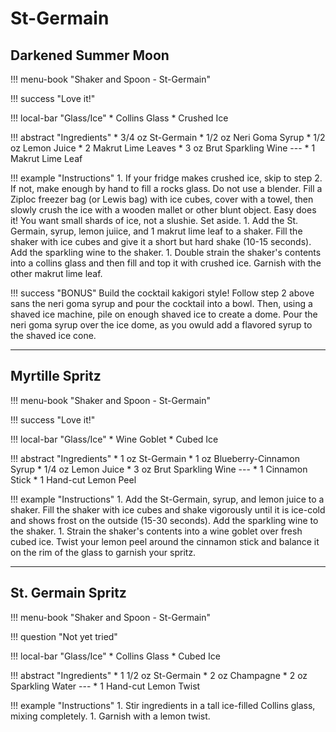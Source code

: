 # St-Germain

## Darkened Summer Moon

!!! menu-book "Shaker and Spoon - St-Germain"

!!! success "Love it!"

!!! local-bar "Glass/Ice"
    * Collins Glass
    * Crushed Ice

!!! abstract "Ingredients"
    * 3/4 oz St-Germain
    * 1/2 oz Neri Goma Syrup
    * 1/2 oz Lemon Juice
    * 2 Makrut Lime Leaves
    * 3 oz Brut Sparkling Wine
    ---
    * 1 Makrut Lime Leaf

!!! example "Instructions"
    1. If your fridge makes crushed ice, skip to step 2. If not, make enough by hand to fill a rocks glass. Do not use a blender. Fill a Ziploc freezer bag (or Lewis bag) with ice cubes, cover with a towel, then slowly crush the ice with a wooden mallet or other blunt object. Easy does it! You want small shards of ice, not a slushie. Set aside.
    1. Add the St. Germain, syrup, lemon juiice, and 1 makrut lime leaf to a shaker. Fill the shaker with ice cubes and give it a short but hard shake (10-15 seconds). Add the sparkling wine to the shaker.
    1. Double strain the shaker's contents into a collins glass and then fill and top it with crushed ice. Garnish with the other makrut lime leaf.

!!! success "BONUS"
    Build the cocktail kakigori style! Follow step 2 above sans the neri goma syrup and pour the cocktail into a bowl. Then, using a shaved ice machine, pile on enough shaved ice to create a dome. Pour the neri goma syrup over the ice dome, as you owuld add a flavored syrup to the shaved ice cone.

---
## Myrtille Spritz

!!! menu-book "Shaker and Spoon - St-Germain"

!!! success "Love it!"

!!! local-bar "Glass/Ice"
    * Wine Goblet
    * Cubed Ice

!!! abstract "Ingredients"
    * 1 oz St-Germain
    * 1 oz Blueberry-Cinnamon Syrup
    * 1/4 oz Lemon Juice
    * 3 oz Brut Sparkling Wine
    ---
    * 1 Cinnamon Stick
    * 1 Hand-cut Lemon Peel

!!! example "Instructions"
    1. Add the St-Germain, syrup, and lemon juice to a shaker. Fill the shaker with ice cubes and shake vigorously until it is ice-cold and shows frost on the outside (15-30 seconds). Add the sparkling wine to the shaker.
    1. Strain the shaker's contents into a wine goblet over fresh cubed ice. Twist your lemon peel around the cinnamon stick and balance it on the rim of the glass to garnish your spritz.

---
## St. Germain Spritz

!!! menu-book "Shaker and Spoon - St-Germain"

!!! question "Not yet tried"

!!! local-bar "Glass/Ice"
    * Collins Glass
    * Cubed Ice

!!! abstract "Ingredients"
    * 1 1/2 oz St-Germain
    * 2 oz Champagne
    * 2 oz Sparkling Water
    ---
    * 1 Hand-cut Lemon Twist

!!! example "Instructions"
    1. Stir ingredients in a tall ice-filled Collins glass, mixing completely.
    1. Garnish with a lemon twist.